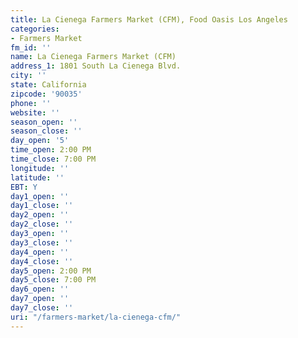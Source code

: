 ```yaml
---
title: La Cienega Farmers Market (CFM), Food Oasis Los Angeles
categories:
- Farmers Market
fm_id: ''
name: La Cienega Farmers Market (CFM)
address_1: 1801 South La Cienega Blvd.
city: ''
state: California
zipcode: '90035'
phone: ''
website: ''
season_open: ''
season_close: ''
day_open: '5'
time_open: 2:00 PM
time_close: 7:00 PM
longitude: ''
latitude: ''
EBT: Y
day1_open: ''
day1_close: ''
day2_open: ''
day2_close: ''
day3_open: ''
day3_close: ''
day4_open: ''
day4_close: ''
day5_open: 2:00 PM
day5_close: 7:00 PM
day6_open: ''
day7_open: ''
day7_close: ''
uri: "/farmers-market/la-cienega-cfm/"
---
```


